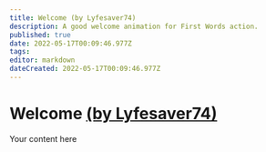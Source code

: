 ```yaml
---
title: Welcome (by Lyfesaver74)
description: A good welcome animation for First Words action. 
published: true
date: 2022-05-17T00:09:46.977Z
tags: 
editor: markdown
dateCreated: 2022-05-17T00:09:46.977Z
---
```


# Welcome [(by Lyfesaver74)](https://www.twitch.tv/lyfesaver74)
Your content here
